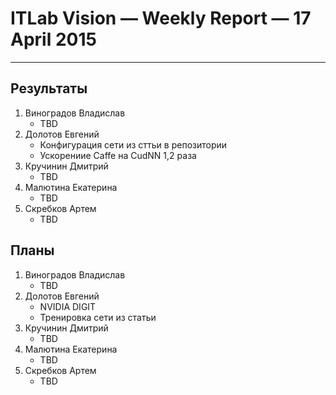 # ITLab Vision — Weekly Report — 17 April 2015

----------------

## Результаты

  1. Виноградов Владислав
     - TBD
  1. Долотов Евгений
     - Конфигурация сети из сттьи в репозитории
     - Ускорениие Caffe на CudNN 1,2 раза
  1. Кручинин Дмитрий
     - TBD
  1. Малютина Екатерина
     - TBD
  1. Скребков Артем
     - TBD

## Планы

  1. Виноградов Владислав
     - TBD
  1. Долотов Евгений
     - NVIDIA DIGIT
     - Тренировка сети из статьи
  1. Кручинин Дмитрий
     - TBD
  1. Малютина Екатерина
     - TBD
  1. Скребков Артем
     - TBD
